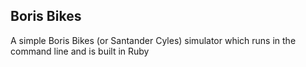 ## Boris Bikes

A simple Boris Bikes (or Santander Cyles) simulator which runs in the command line and is built in Ruby

